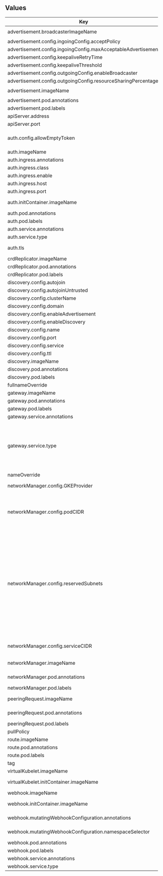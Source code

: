## Values

| Key | Type | Default | Description |
|-----|------|---------|-------------|
| advertisement.broadcasterImageName | string | `"liqo/advertisement-broadcaster"` | broadcaster image repository |
| advertisement.config.ingoingConfig.acceptPolicy | string | `"AutoAcceptMax"` |  |
| advertisement.config.ingoingConfig.maxAcceptableAdvertisement | int | `5` |  |
| advertisement.config.keepaliveRetryTime | int | `20` |  |
| advertisement.config.keepaliveThreshold | int | `3` |  |
| advertisement.config.outgoingConfig.enableBroadcaster | bool | `true` |  |
| advertisement.config.outgoingConfig.resourceSharingPercentage | int | `30` |  |
| advertisement.imageName | string | `"liqo/advertisement-operator"` | advertisement image repository |
| advertisement.pod.annotations | object | `{}` | advertisement pod annotations |
| advertisement.pod.labels | object | `{}` | advertisement pod labels |
| apiServer.address | string | `""` | remote API server IP address |
| apiServer.port | string | `""` | remote API server port |
| auth.config.allowEmptyToken | bool | `false` | enable the authentication with an empty token. NB: use it only for testing installations |
| auth.imageName | string | `"liqo/auth-service"` | auth image repository |
| auth.ingress.annotations | object | `{}` | auth ingress annotations |
| auth.ingress.class | string | `""` |  |
| auth.ingress.enable | bool | `false` |  |
| auth.ingress.host | string | `""` |  |
| auth.ingress.port | string | `""` |  |
| auth.initContainer.imageName | string | `"nginx:1.19"` | auth init container image repository |
| auth.pod.annotations | object | `{}` | auth pod annotations |
| auth.pod.labels | object | `{}` | auth pod labels |
| auth.service.annotations | object | `{}` | auth service annotations |
| auth.service.type | string | `"NodePort"` | auth service type |
| auth.tls | bool | `true` | enable TLS for the Authentication Service Pod |
| crdReplicator.imageName | string | `"liqo/crd-replicator"` | crdReplicator image repository |
| crdReplicator.pod.annotations | object | `{}` | crdReplicator pod annotations |
| crdReplicator.pod.labels | object | `{}` | crdReplicator pod labels |
| discovery.config.autojoin | bool | `true` |  |
| discovery.config.autojoinUntrusted | bool | `true` |  |
| discovery.config.clusterName | string | `""` |  |
| discovery.config.domain | string | `"local."` |  |
| discovery.config.enableAdvertisement | bool | `true` |  |
| discovery.config.enableDiscovery | bool | `true` |  |
| discovery.config.name | string | `"MyLiqo"` |  |
| discovery.config.port | int | `6443` |  |
| discovery.config.service | string | `"_liqo_api._tcp"` |  |
| discovery.config.ttl | int | `90` |  |
| discovery.imageName | string | `"liqo/discovery"` | discovery image repository |
| discovery.pod.annotations | object | `{}` | discovery pod annotations |
| discovery.pod.labels | object | `{}` | discovery pod labels |
| fullnameOverride | string | `""` | full liqo name override |
| gateway.imageName | string | `"liqo/liqonet"` | gateway image repository |
| gateway.pod.annotations | object | `{}` | gateway pod annotations |
| gateway.pod.labels | object | `{}` | gateway pod labels |
| gateway.service.annotations | object | `{}` |  |
| gateway.service.type | string | `"NodePort"` | If you plan to use liqo over the Internet consider to change this field to "LoadBalancer". More generally, if your cluster nodes are not directly reachable by the cluster to whom you are peering then change it to "LoadBalancer" |
| nameOverride | string | `""` | liqo name override |
| networkManager.config.GKEProvider | bool | `false` | set this field to true if you are deploying liqo in GKE cluster |
| networkManager.config.podCIDR | string | `""` | The subnet used by the cluster for the pods, in CIDR notation. At the moment the internal IPAM used by liqo only supports podCIDRs with netmask /16 (255.255.0.0). |
| networkManager.config.reservedSubnets | list | `[]` | Usually the IPs used for the pods in k8s clusters belong to private subnets. In order to prevent IP conflicting between locally used private subnets in your infrastructure and private subnets belonging to remote clusters you need tell liqo the subnets used in your cluster. E.g if your cluster nodes belong to the 192.168.2.0/24 subnet then you should add that subnet to the reservedSubnets. PodCIDR and serviceCIDR used in the local cluster are automatically added to the reserved list. |
| networkManager.config.serviceCIDR | string | `""` | the subnet used by the cluster for the services, in CIDR notation |
| networkManager.imageName | string | `"liqo/liqonet"` | networkManager image repository |
| networkManager.pod.annotations | object | `{}` | networkManager pod annotations |
| networkManager.pod.labels | object | `{}` | networkManager pod labels |
| peeringRequest.imageName | string | `"liqo/peering-request-operator"` | peeringRequest image repository |
| peeringRequest.pod.annotations | object | `{}` | peering request pod annotations |
| peeringRequest.pod.labels | object | `{}` | peering request pod labels |
| pullPolicy | string | `"IfNotPresent"` | pullPolicy for liqo pods |
| route.imageName | string | `"liqo/liqonet"` | route image repository |
| route.pod.annotations | object | `{}` | route pod annotations |
| route.pod.labels | object | `{}` | route pod labels |
| tag | string | `""` | images' tag |
| virtualKubelet.imageName | string | `"liqo/virtual-kubelet"` | virtual kubelet image repository |
| virtualKubelet.initContainer.imageName | string | `"liqo/init-vkubelet"` | virtual kubelet init container image repository |
| webhook.imageName | string | `"liqo/liqo-webhook"` | webhook image repository |
| webhook.initContainer.imageName | string | `"liqo/webhook-configuration"` | webhook init container image repository |
| webhook.mutatingWebhookConfiguration.annotations | object | `{}` | mutatingWebhookConfiguration annotations |
| webhook.mutatingWebhookConfiguration.namespaceSelector | object | `{"liqo.io/enabled":"true"}` | mutatingWebhookConfiguration namespace selector |
| webhook.pod.annotations | object | `{}` | webhook pod annotations |
| webhook.pod.labels | object | `{}` | webhook pod labels |
| webhook.service.annotations | object | `{}` | webhook service annotations |
| webhook.service.type | string | `"ClusterIP"` | webhook service type |